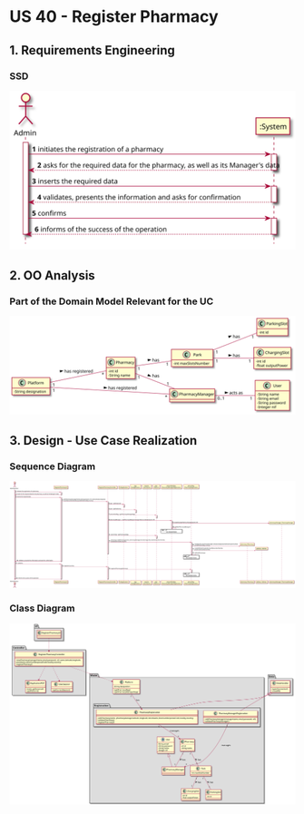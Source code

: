 # US 40 - Register Pharmacy

## 1. Requirements Engineering

### SSD
![US40_SSD](US53_SSD.svg)

## 2. OO Analysis

### Part of the Domain Model Relevant for the UC

![US40_DM](US53_DM.svg)

## 3. Design - Use Case Realization

###	Sequence Diagram

![US40_SD.svg](US53_SD.svg)


###	Class Diagram

![US40_CD.svg](US53_CD.svg)
